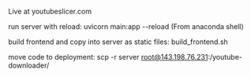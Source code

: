 
Live at youtubeslicer.com

run server with reload: uvicorn main:app --reload
(From anaconda shell)

build frontend and copy into server as static files: build_frontend.sh

move code to deployment: scp -r server root@143.198.76.231:/youtube-downloader/
